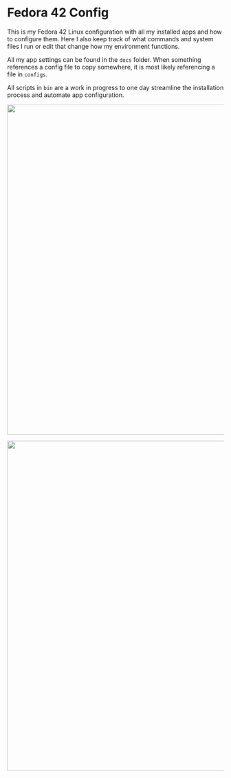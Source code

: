 # Fedora 42 Config

This is my Fedora 42 Linux configuration with all my installed apps and how to configure them. Here I also keep track of what commands and system files I run or edit that change how my environment functions.


All my app settings can be found in the `docs` folder. When something references a config file to copy somewhere, it is most likely referencing a file in `configs`.

All scripts in `bin` are a work in progress to one day streamline the installation process and automate app configuration.

<p align=center><img src="https://github.com/user-attachments/assets/b83e69de-e527-4bd1-bc95-3232b088429b" width="768"></p>

<p align=center><img src="https://github.com/user-attachments/assets/5a914656-8caf-43bf-aacf-26e2b2c41eb1" width="768"></p>
